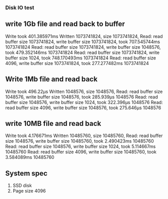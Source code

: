 ### Disk IO test


## write 1Gb file and read back to buffer

Write took 401.385971ms
Written 1073741824, size 1073741824, <nil>
Read: read buffer size 1073741824, write buffer size 1073741824, took 707.545744ms 1073741824
Read: read buffer size 1073741824, write buffer size 1048576, took 479.352146ms 1073741824
Read: read buffer size 1073741824, write buffer size 1024, took 748.170493ms 1073741824
Read: read buffer size 4096, write buffer size 1073741824, took 277.277482ms 1073741824

## Write 1Mb file and read back
Write took 496.22µs
Written 1048576, size 1048576, <nil>
Read: read buffer size 1048576, write buffer size 1048576, took 285.939µs 1048576
Read: read buffer size 1048576, write buffer size 1024, took 322.396µs 1048576
Read: read buffer size 4096, write buffer size 1048576, took 275.646µs 1048576


## write 10MB file and read back
Write took 4.176671ms
Written 10485760, size 10485760, <nil>
Read: read buffer size 1048576, write buffer size 10485760, took 2.490423ms 10485760
Read: read buffer size 1048576, write buffer size 1024, took 5.114667ms 10485760
Read: read buffer size 4096, write buffer size 10485760, took 3.584089ms 10485760

## System spec
1. SSD disk
2. Page size 4096

